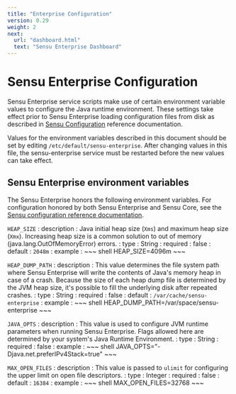 ```yaml
---
title: "Enterprise Configuration"
version: 0.29
weight: 2
next:
  url: "dashboard.html"
  text: "Sensu Enterprise Dashboard"
---
```


# Sensu Enterprise Configuration

Sensu Enterprise service scripts make use of certain environment variable values
to configure the Java runtime environment. These settings take effect prior to
Sensu Enterprise loading configuration files from disk as described in [Sensu
Configuration][1] reference documentation.

Values for the environment variables described in this document should be set by
editing `/etc/default/sensu-enterprise`. After changing values in this file, the
sensu-enterprise service must be restarted before the new values can take effect.

## Sensu Enterprise environment variables

The Sensu Enterprise honors the following environment variables. For
configuration honored by both Sensu Enterprise and Sensu Core, see the
[Sensu configuration reference documentation][1].

`HEAP_SIZE`
: description
  : Java initial heap size (`Xms`) and maximum heap size (`Xmx`).
    Increasing heap size is a common solution to out of memory
    (java.lang.OutOfMemoryError) errors.
: type
  : String
: required
  : false
: default
  : `2048m`
: example
  : ~~~ shell
    HEAP_SIZE=4096m
    ~~~

`HEAP_DUMP_PATH`
: description
  : This value determines the file system path where Sensu Enterprise will write
    the contents of Java's memory heap in case of a crash. Because the size of each
    heap dump file is determined by the JVM heap size, it's possible to fill the
    underlying disk after repeated crashes.
: type
  : String
: required
  : false
: default
  : `/var/cache/sensu-enterprise`
: example
  : ~~~ shell
    HEAP_DUMP_PATH=/var/space/sensu-enterprise
    ~~~

`JAVA_OPTS`
: description
  : This value is used to configure JVM runtime parameters when running Sensu
    Enterprise. Flags allowed here are determined by your system's Java Runtime
    Environment.
: type
  : String
: required
  : false
: example
  : ~~~ shell
    JAVA_OPTS="-Djava.net.preferIPv4Stack=true"
    ~~~

`MAX_OPEN_FILES`
: description
  : This value is passed to `ulimit` for configuring the upper limit on open file descriptors.
: type
  : Integer
: required
  : false
: default
  : `16384`
: example
  : ~~~ shell
    MAX_OPEN_FILES=32768
    ~~~

[1]: ../reference/configuration.html
